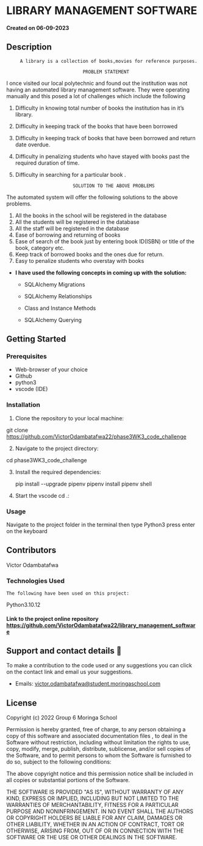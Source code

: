 # LIBRARY MANAGEMENT SOFTWARE

#### Created on 06-09-2023

## Description
         A library is a collection of books,movies for reference purposes.
                                      
                                PROBLEM STATEMENT
I once visited our local polytechnic and found out the institution was not having an automated library management software. They were operating manually and this posed a lot of challenges which include the following

1. Difficulty in knowing total number of books the institution has in it’s library.
2. Difficulty in keeping track of the books that have been borrowed
3. Difficulty in keeping track of books that have been borrowed and return date overdue.
4. Difficulty in penalizing students who have stayed with books past the required duration of time.
5. Difficulty in searching for a particular book .

                            SOLUTION TO THE ABOVE PROBLEMS
The automated system will offer the following solutions to the above problems.

1. All the books in the school will be registered in the database
2. All the students will be registered in the database
3. All the staff will be registered in the database
4. Ease of borrowing and returning of books
5. Ease of search of the book just by entering book ID(ISBN) or title of the book, category etc.
6. Keep track of borrowed books and the ones due for return.
7. Easy to penalize students who overstay with books
 

- **I have used the following concepts in coming up with the solution:**

  - SQLAlchemy Migrations
  
  - SQLAlchemy Relationships

  - Class and Instance Methods

  - SQLAlchemy Querying
  

## Getting Started

### Prerequisites
- Web-browser of your choice
- Github
- python3
- vscode (IDE)


### Installation

1. Clone the repository to your local machine:

git clone https://github.com/VictorOdambatafwa22/phase3WK3_code_challenge

2. Navigate to the project directory:

cd phase3WK3_code_challenge


3. Install the required dependencies:

    pip install --upgrade pipenv
    pipenv install
    pipenv shell

4. Start the vscode cd .:


### Usage

   Navigate to the project folder in the terminal then type 
   Python3 <name of the file.py>
   press enter on the keyboard

## Contributors
 Victor Odambatafwa


 ### Technologies Used

    The following have been used on this project:

  Python3.10.12



#### Link to the project online repository  https://github.com/VictorOdambatafwa22/library_management_software

  ## Support and contact details 🙂

To make a contribution to the code used or any suggestions you can click on the contact link and email us your suggestions.

- Emails: victor.odambatafwa@student.moringaschool.com
          
   
 ## License

Copyright (c) 2022 Group 6 Moringa School

Permission is hereby granted, free of charge, to any person obtaining a copy
of this software and associated documentation files , to deal
in the Software without restriction, including without limitation the rights
to use, copy, modify, merge, publish, distribute, sublicense, and/or sell
copies of the Software, and to permit persons to whom the Software is
furnished to do so, subject to the following conditions:

The above copyright notice and this permission notice shall be included in all
copies or substantial portions of the Software.

THE SOFTWARE IS PROVIDED "AS IS", WITHOUT WARRANTY OF ANY KIND, EXPRESS OR
IMPLIED, INCLUDING BUT NOT LIMITED TO THE WARRANTIES OF MERCHANTABILITY,
FITNESS FOR A PARTICULAR PURPOSE AND NONINFRINGEMENT. IN NO EVENT SHALL THE
AUTHORS OR COPYRIGHT HOLDERS BE LIABLE FOR ANY CLAIM, DAMAGES OR OTHER
LIABILITY, WHETHER IN AN ACTION OF CONTRACT, TORT OR OTHERWISE, ARISING FROM,
OUT OF OR IN CONNECTION WITH THE SOFTWARE OR THE USE OR OTHER DEALINGS IN THE
SOFTWARE.
